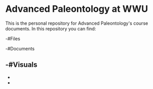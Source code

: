 # Advanced Paleontology at WWU
This is the personal repository for Advanced Paleontology's course documents. In this repository you can find:

-#Files

-#Documents

-#Visuals
-
-
-
